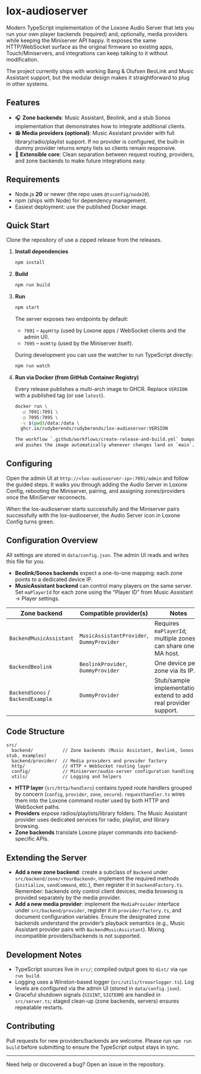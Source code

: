 # lox-audioserver

Modern TypeScript implementation of the Loxone Audio Server that lets you run your own
player backends (required) and, optionally, media providers while keeping the Miniserver API
happy. It exposes the same HTTP/WebSocket surface as the original firmware so existing apps,
Touch/Miniservers, and integrations can keep talking to it without modification.

The project currently ships with working Bang & Olufsen BeoLink and Music Assistant support, but the modular design makes it straightforward to plug in other systems.

## Features

- 🎧 **Zone backends**: Music Assistant, Beolink, and a stub Sonos implementation that
  demonstrates how to integrate additional clients.
- 📻 **Media providers (optional)**: Music Assistant provider with full library/radio/playlist
  support. If no provider is configured, the built-in dummy provider returns empty lists so
  clients remain responsive.
- 🧩 **Extensible core**: Clean separation between request routing, providers, and zone
  backends to make future integrations easy.

## Requirements

- Node.js **20** or newer (the repo uses `@tsconfig/node20`).
- npm (ships with Node) for dependency management.
- Easiest deployment: use the published Docker image.

## Quick Start

Clone the repository of use a zipped release from the releases.

1. **Install dependencies**

   ```bash
   npm install
   ```

2. **Build**

   ```bash
   npm run build
   ```

3. **Run**

   ```bash
   npm start
   ```

   The server exposes two endpoints by default:

   - `7091` – `AppHttp` (used by Loxone apps / WebSocket clients and the admin UI).
   - `7095` – `msHttp` (used by the Miniserver itself).

   During development you can use the watcher to run TypeScript directly:

   ```bash
   npm run watch
   ```

5. **Run via Docker (from GitHub Container Registry)**

   Every release publishes a multi-arch image to GHCR. Replace `VERSION` with a published tag
   (or use `latest`).

   ```bash
   docker run \
     -p 7091:7091 \
     -p 7095:7095 \
     -v $(pwd)/data:/data \
     ghcr.io/rudyberends/rudyberends/lox-audioserver:VERSION

   The workflow `.github/workflows/create-release-and-build.yml` bumps the version, builds,
   and pushes the image automatically whenever changes land on `main`.

## Configuring

Open the admin UI at `http://<lox-audioserver-ip>:7091/admin` and follow the guided steps. It walks you through adding the Audio Server in Loxone Config, rebooting the Miniserver, pairing, and assigning zones/providers once the MiniServer reconnects.

When the lox-audioserver starts successfully and the Miniserver pairs successfully with the lox-audioserver, the Audio Server icon in
Loxone Config turns green.

## Configuration Overview

All settings are stored in `data/config.json`. The
admin UI reads and writes this file for you.

- **Beolink/Sonos backends** expect a one-to-one mapping: each zone points to a dedicated
  device IP.
- **MusicAssistant backend** can control many players on the same server. Set `maPlayerId` for
  each zone using the “Player ID” from Music Assistant → Player settings.

| Zone backend | Compatible provider(s)                   | Notes |
| ------------ | ---------------------------------------- | ----- |
| `BackendMusicAssistant` | `MusicAssistantProvider`, `DummyProvider` | Requires `maPlayerId`; multiple zones can share one MA host. |
| `BackendBeolink`        | `BeolinkProvider`, `DummyProvider`                           | One device per zone via its IP. |
| `BackendSonos` / `BackendExample` | `DummyProvider`                 | Stub/sample implementations; extend to add real provider support. |

## Code Structure

```
src/
  backend/           // Zone backends (Music Assistant, Beolink, Sonos stub, examples)
  backend/provider/  // Media providers and provider factory
  http/              // HTTP + WebSocket routing layer
  config/            // Miniserver/audio-server configuration handling
  utils/             // Logging and helpers
```

- **HTTP layer** (`src/http/handlers`) contains typed route handlers grouped by concern
  (`config`, `provider`, `zone`, `secure`). `requesthandler.ts` wires them into the Loxone
  command router used by both HTTP and WebSocket paths.
- **Providers** expose radios/playlists/library folders. The Music Assistant provider uses
  dedicated services for radio, playlist, and library browsing.
- **Zone backends** translate Loxone player commands into backend-specific APIs.

## Extending the Server

- **Add a new zone backend**: create a subclass of `Backend` under
  `src/backend/zone/<YourBackend>`, implement the required methods (`initialize`,
  `sendCommand`, etc.), then register it in `backendFactory.ts`. Remember: backends only control
  client devices; media browsing is provided separately by the media provider.
- **Add a new media provider**: implement the `MediaProvider` interface under
  `src/backend/provider`, register it in `provider/factory.ts`, and document configuration
  variables. Ensure the designated zone backends understand the provider’s playback semantics
  (e.g., Music Assistant provider pairs with `BackendMusicAssistant`). Mixing incompatible
  providers/backends is not supported.

## Development Notes

- TypeScript sources live in `src/`; compiled output goes to `dist/` via `npm run build`.
- Logging uses a Winston-based logger (`src/utils/troxorlogger.ts`). Log levels are configured
  via the admin UI (stored in `data/config.json`).
- Graceful shutdown signals (`SIGINT`, `SIGTERM`) are handled in `src/server.ts`; staged
  clean-up (zone backends, servers) ensures repeatable restarts.

## Contributing

Pull requests for new providers/backends are welcome. Please run `npm run build` before
submitting to ensure the TypeScript output stays in sync.

---

Need help or discovered a bug? Open an issue in the repository.
